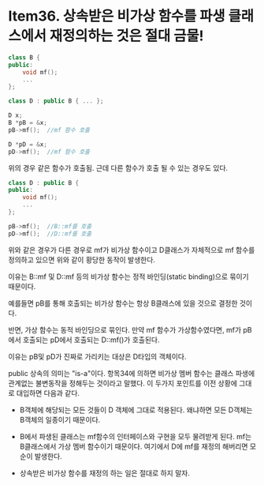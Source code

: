 # Item36. 상속받은 비가상 함수를 파생 클래스에서 재정의하는 것은 절대 금물!
```cpp
class B {
public:
	void mf();
	...
};

class D : public B { ... };

D x;
B *pB = &x;
pB->mf();  //mf 함수 호출

D *pD = &x;
pD->mf();  //mf 함수 호출
```
위의 경우 같은 함수가 호출됨. 근데 다른 함수가 호출 될 수 있는 경우도 있다.

```cpp
class D : public B {
public:
	void mf();
	...
};

pB->mf();  //B::mf를 호출
pD->mf();  //D::mf를 호출
```
위와 같은 경우가 다른 경우로 mf가 비가상 함수이고 D클래스가 자체적으로 mf 함수를 정의하고 있으면 위와 같이 황당한 동작이 발생한다.

이유는 B::mf 및 D::mf 등의 비가상 함수는 정적 바인딩(static binding)으로 묶이기 때문이다.

예를들면 pB를 통해 호출되는 비가상 함수는 항상 B클래스에 있을 것으로 결정한 것이다.

반면, 가상 함수는 동적 바인딩으로 묶인다. 만약 mf 함수가 가상함수였다면, mf가 pB에서 호출되는 pD에서 호출되는 D::mf()가 호출된다.

이유는 pB및 pD가 진짜로 가리키는 대상은 D타입의 객체이다.

public 상속의 의미는 "is-a"이다. 항목34에 의하면 비가상 멤버 함수는 클래스 파생에 관계없는 불변동작을 정해두는 것이라고 말했다. 이 두가지 포인트를 이전 상황에 그대로 대입하면 다음과 같다.

+ B객체에 해당되는 모든 것들이 D 객체에 그대로 적용된다. 왜냐하면 모든 D객체는 B객체의 일종이기 때문이다. 
+ B에서 파생된 클래스는 mf함수의 인터페이스와 구현을 모두 물려받게 된다. mf는 B클래스에서 가상 멤버 함수이기 때문이다.
여기에서 D에 mf를 재정의 해버리면 모순이 발생한다.


+ 상속받은 비가상 함수를 재정의 하는 일은 절대로 하지 말자.